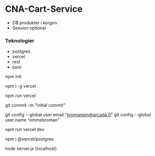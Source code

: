 # CNA-Cart-Service
* DB produkter i korgen
* Session optional

### Teknologier
* postgres
* vercel
* rest
* pool

npm init 

npm i -g vercel

 npm run vercel

git commit -m "initial commit"

git config --global user.email "bromanem@arcada.fi"
git config --global user.name "emmebroman"

npm run vercel dev

npm i @vercel/postgres

node server.js (localhost)